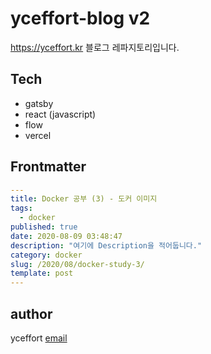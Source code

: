 # yceffort-blog v2

https://yceffort.kr 블로그 레파지토리입니다.

## Tech

- gatsby
- react (javascript)
- flow
- vercel

## Frontmatter

```yaml
---
title: Docker 공부 (3) - 도커 이미지
tags:
  - docker
published: true 
date: 2020-08-09 03:48:47
description: "여기에 Description을 적어둡니다."
category: docker
slug: /2020/08/docker-study-3/
template: post
---
```

## author

yceffort [email](root@yceffort.kr)
